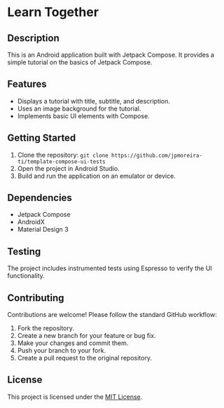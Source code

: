 # Learn Together

## Description

This is an Android application built with Jetpack Compose. It provides a simple tutorial on the basics of Jetpack Compose.

## Features

*   Displays a tutorial with title, subtitle, and description.
*   Uses an image background for the tutorial.
*   Implements basic UI elements with Compose.

## Getting Started

1.  Clone the repository: `git clone https://github.com/jpmoreira-ti/template-compose-ui-tests`
2.  Open the project in Android Studio.
3.  Build and run the application on an emulator or device.

## Dependencies

*   Jetpack Compose
*   AndroidX
*   Material Design 3

## Testing

The project includes instrumented tests using Espresso to verify the UI functionality.

## Contributing

Contributions are welcome! Please follow the standard GitHub workflow:

1.  Fork the repository.
2.  Create a new branch for your feature or bug fix.
3.  Make your changes and commit them.
4.  Push your branch to your fork.
5.  Create a pull request to the original repository.

## License

This project is licensed under the [MIT License](LICENSE).